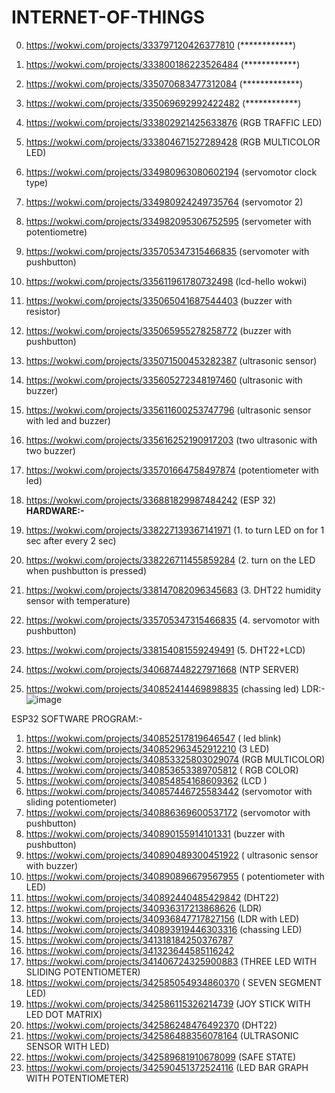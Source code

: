 # INTERNET-OF-THINGS
0.    https://wokwi.com/projects/333797120426377810      (************)
0.    https://wokwi.com/projects/333800186223526484      (************)
0.    https://wokwi.com/projects/335070683477312084      (*************)
0.    https://wokwi.com/projects/335069692992422482      (************)


1.    https://wokwi.com/projects/333802921425633876      (RGB TRAFFIC LED)
2.    https://wokwi.com/projects/333804671527289428      (RGB  MULTICOLOR LED)
3.    https://wokwi.com/projects/334980963080602194      (servomotor clock type)
3.    https://wokwi.com/projects/334980924249735764      (servomotor 2)
4.    https://wokwi.com/projects/334982095306752595      (servometer with potentiometre)
5.    https://wokwi.com/projects/335705347315466835      (servomoter with pushbutton)
6.    https://wokwi.com/projects/335611961780732498      (lcd-hello wokwi)
7.    https://wokwi.com/projects/335065041687544403      (buzzer with resistor)
8.    https://wokwi.com/projects/335065955278258772      (buzzer with pushbutton)
9.    https://wokwi.com/projects/335071500453282387      (ultrasonic sensor)
10.   https://wokwi.com/projects/335605272348197460      (ultrasonic with buzzer)
11.   https://wokwi.com/projects/335611600253747796      (ultrasonic sensor with led and buzzer)
12.   https://wokwi.com/projects/335616252190917203      (two ultrasonic with two buzzer)
13.   https://wokwi.com/projects/335701664758497874      (potentiometer with led)
14.   https://wokwi.com/projects/336881829987484242      (ESP 32)  
**HARDWARE:-**
1.   https://wokwi.com/projects/338227139367141971      (1. to turn LED on for 1 sec after every 2 sec)
2.   https://wokwi.com/projects/338226711455859284      (2. turn on the LED when pushbutton is pressed)
3.   https://wokwi.com/projects/338147082096345683      (3. DHT22 humidity sensor with temperature)
4.   https://wokwi.com/projects/335705347315466835      (4. servomotor with pushbutton)
5.   https://wokwi.com/projects/338154081559249491      (5. DHT22+LCD)
6.   https://wokwi.com/projects/340687448227971668      (NTP SERVER)<br>
7.   https://wokwi.com/projects/340852414469898835      (chassing led)
LDR:-<br>
![image](https://user-images.githubusercontent.com/97940151/183366725-20c639c8-8abc-4d97-ab91-6a113f22640e.png)<br>



ESP32 SOFTWARE PROGRAM:-<br>
1.   https://wokwi.com/projects/340852517819646547     ( led blink)
2.   https://wokwi.com/projects/340852963452912210     (3 LED)
3.   https://wokwi.com/projects/340853325803029074      (RGB MULTICOLOR)
3.   https://wokwi.com/projects/340853653389705812     ( RGB COLOR)
4.   https://wokwi.com/projects/340854854168609362     (LCD )
6.   https://wokwi.com/projects/340857446725583442     (servomotor with sliding potentiometer)
5.   https://wokwi.com/projects/340886369600537172 (servomotor with pushbutton)
7.   https://wokwi.com/projects/340890155914101331 (buzzer with pushbutton)
8.   https://wokwi.com/projects/340890489300451922 ( ultrasonic sensor with buzzer)
9.   https://wokwi.com/projects/340890896679567955 ( potentiometer with LED)
10.  https://wokwi.com/projects/340892440485429842 (DHT22)
11.  https://wokwi.com/projects/340936317213868626 (LDR)
12.  https://wokwi.com/projects/340936847717827156 (LDR with LED)
13.  https://wokwi.com/projects/340893919446303316   (chassing LED)
14.  https://wokwi.com/projects/341318184250376787
15.  https://wokwi.com/projects/341323644585116242
16.  https://wokwi.com/projects/341406724325900883 (THREE LED WITH SLIDING POTENTIOMETER)
17.  https://wokwi.com/projects/342585054934860370 ( SEVEN SEGMENT LED)
18.  https://wokwi.com/projects/342586115326214739 (JOY STICK WITH LED DOT MATRIX)
19.  https://wokwi.com/projects/342586248476492370 (DHT22)
20.  https://wokwi.com/projects/342586488356078164  (ULTRASONIC SENSOR WITH LED)
21.  https://wokwi.com/projects/342589681910678099  (SAFE STATE)
22.  https://wokwi.com/projects/342590451372524116   (LED BAR GRAPH WITH POTENTIOMETER)
